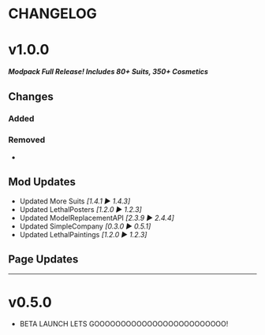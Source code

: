# CHANGELOG
# v1.0.0
***Modpack Full Release! Includes 80+ Suits, 350+ Cosmetics***
## Changes
### Added
### Removed
- 
## Mod Updates
- Updated More Suits *[1.4.1 ► 1.4.3]*
- Updated LethalPosters *[1.2.0 ► 1.2.3]*
- Updated ModelReplacementAPI *[2.3.9 ► 2.4.4]*
- Updated SimpleCompany *[0.3.0 ► 0.5.1]*
- Updated LethalPaintings *[1.2.0 ► 1.2.3]*

## Page Updates

---
# v0.5.0
- BETA LAUNCH LETS GOOOOOOOOOOOOOOOOOOOOOOOOO!
